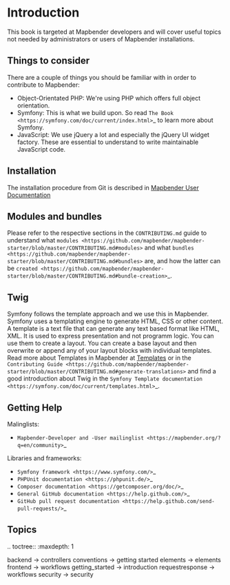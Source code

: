 # Introduction

This book is targeted at Mapbender developers and will cover useful topics not needed by administrators or users of Mapbender installations.

## Things to consider

There are a couple of things you should be familiar with in order to contribute to Mapbender:

* Object-Orientated PHP: We're using PHP which offers full object orientation.
* Symfony: This is what we build upon. So read `The Book <https://symfony.com/doc/current/index.html>`_ to learn more about Symfony.
* JavaScript: We use jQuery a lot and especially the jQuery UI widget factory. These are essential to understand to write maintainable JavaScript code.

## Installation

The installation procedure from Git is described in [Mapbender User Documentation](https://doc.mapbender.org/en/installation/installation_git.html)

## Modules and bundles

Please refer to the respective sections in the `CONTRIBUTING.md` guide to understand what `modules <https://github.com/mapbender/mapbender-starter/blob/master/CONTRIBUTING.md#modules>` and what `bundles <https://github.com/mapbender/mapbender-starter/blob/master/CONTRIBUTING.md#bundles>` are, and how the latter can be `created <https://github.com/mapbender/mapbender-starter/blob/master/CONTRIBUTING.md#bundle-creation>`_.

## Twig

Symfony follows the template approach and we use this in Mapbender. Symfony uses a templating engine to generate HTML, CSS or other content.
A template is a text file that can generate any text based format like HTML, XML. It is used to express presentation and not programm logic.
You can use them to create a layout. You can create a base layout and then overwrite or append any of your layout blocks with individual templates.
Read more about Templates in Mapbender at [Templates](/CONTRIBUTING.md#Templates)
or in the `Contributing Guide <https://github.com/mapbender/mapbender-starter/blob/master/CONTRIBUTING.md#generate-translations>` and find a good introduction about Twig in the `Symfony Template documentation <https://symfony.com/doc/current/templates.html>`_.

## Getting Help

Malinglists:

* `Mapbender-Developer and -User mailinglist <https://mapbender.org/?q=en/community>`_

Libraries and frameworks:

* `Symfony framework <https://www.symfony.com/>`_
* `PHPUnit documentation <https://phpunit.de/>`_
* `Composer documentation <https://getcomposer.org/doc/>`_
* `General GitHub documentation <https://help.github.com/>`_
* `GitHub pull request documentation <https://help.github.com/send-pull-requests/>`_

## Topics

.. toctree::
   :maxdepth: 1

   backend -> controllers
   conventions -> getting started
   elements -> elements
   frontend -> workflows
   getting_started -> introduction
   requestresponse -> workflows
   security -> security

